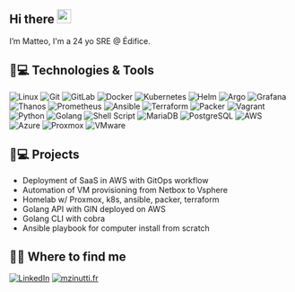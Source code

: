 ## Hi there <img src="https://media.giphy.com/media/hvRJCLFzcasrR4ia7z/giphy.gif" width="25px"></a>

I’m Matteo, I'm a 24 yo SRE @ Édifice.

## 🚀💻 Technologies & Tools

 
![Linux](https://img.shields.io/badge/Linux-FCC624?style=for-the-badge&logo=linux&logoColor=white) ![Git](https://img.shields.io/badge/git-%23F05033.svg?style=for-the-badge&logo=git&logoColor=white) ![GitLab](https://img.shields.io/badge/gitlab-FC6D26.svg?style=for-the-badge&logo=gitlab&logoColor=white) ![Docker](https://img.shields.io/badge/docker-%230db7ed.svg?style=for-the-badge&logo=docker&logoColor=white) ![Kubernetes](https://img.shields.io/badge/Kubernetes-326CE5?style=for-the-badge&logo=kubernetes&logoColor=white) ![Helm](https://img.shields.io/badge/Helm-0F1689?style=for-the-badge&logo=Helm&logoColor=white) ![Argo](https://img.shields.io/badge/ArgoCD-EF7B4D?style=for-the-badge&logo=Argo&logoColor=white) ![Grafana](https://img.shields.io/badge/grafana-%23F46800.svg?style=for-the-badge&logo=grafana&logoColor=white) ![Thanos](https://img.shields.io/badge/Thanos-E6522C?style=for-the-badge&logo=Thanos&logoColor=white) ![Prometheus](https://img.shields.io/badge/Prometheus-E6522C?style=for-the-badge&logo=Prometheus&logoColor=white) ![Ansible](https://img.shields.io/badge/ansible-%231A1918.svg?style=for-the-badge&logo=ansible&logoColor=white) ![Terraform](https://img.shields.io/badge/terraform-%235835CC.svg?style=for-the-badge&logo=terraform&logoColor=white) ![Packer](https://img.shields.io/badge/Packer-02A8EF?style=for-the-badge&logo=Packer&logoColor=white) ![Vagrant](https://img.shields.io/badge/vagrant-%231563FF.svg?style=for-the-badge&logo=vagrant&logoColor=white) ![Python](https://img.shields.io/badge/python-3670A0?style=for-the-badge&logo=python&logoColor=ffdd54) ![Golang](https://img.shields.io/badge/golang-00ADD8?style=for-the-badge&logo=go&logoColor=ffdd54) ![Shell Script](https://img.shields.io/badge/shell_script-%23121011.svg?style=for-the-badge&logo=gnu-bash&logoColor=white) ![MariaDB](https://img.shields.io/badge/MariaDB-003545?style=for-the-badge&logo=mariadb&logoColor=white) ![PostgreSQL](https://img.shields.io/badge/PostgreSQL-003545?style=for-the-badge&logo=postgresql&logoColor=white) ![AWS](https://img.shields.io/badge/AWS-232F3E.svg?style=for-the-badge&logo=amazonwebservices&logoColor=white) ![Azure](https://img.shields.io/badge/Azure-03A9F4.svg?style=for-the-badge&logo=icloud&logoColor=white) ![Proxmox](https://img.shields.io/badge/Proxmox-E57000?style=for-the-badge&logo=Proxmox&logoColor=white) ![VMware](https://img.shields.io/badge/VMware-607078?style=for-the-badge&logo=VMware&logoColor=white) 

## 📖💻 Projects

- Deployment of SaaS in AWS with GitOps workflow
- Automation of VM provisioning from Netbox to Vsphere
- Homelab w/ Proxmox, k8s, ansible, packer, terraform
- Golang API with GIN deployed on AWS
- Golang CLI with cobra
- Ansible playbook for computer install from scratch

## 🔗👔 Where to find me

[![LinkedIn](https://img.shields.io/badge/linkedin-%230077B5.svg?style=for-the-badge&logo=linkedin&logoColor=white)](https://www.linkedin.com/in/matteozinutti/) [![mzinutti.fr](https://img.shields.io/badge/mzinutti.fr-607078.svg?style=for-the-badge&logoColor=white)](https://mzinutti.fr)
